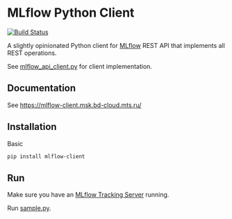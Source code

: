 # MLflow Python Client
[![Build Status](https://jenkins.bd.msk.mts.ru/job/Platform/job/DSX/job/mlflow-client/badge/icon)](https://jenkins.bd.msk.mts.ru/job/Platform/job/DSX/job/mlflow-client)

A slightly opinionated Python client for [MLflow](https://mlflow.org) REST API that implements all REST operations.

See [mlflow_api_client.py](mlflow_client/mlflow_api_client.py) for client implementation.


## Documentation
See https://mlflow-client.msk.bd-cloud.mts.ru/


## Installation
Basic
```bash
pip install mlflow-client
```

## Run
Make sure you have an [MLflow Tracking Server](https://mlflow.org/docs/latest/tracking.html#running-a-tracking-server) running.

Run [sample.py](mlflow_client/sample/sample.py).
